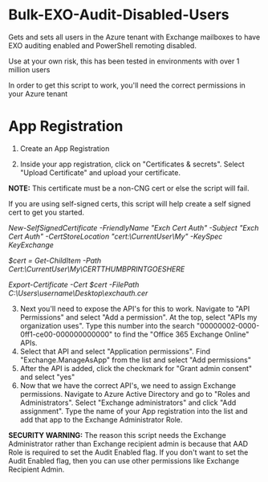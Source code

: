 # Bulk-EXO-Audit-Disabled-Users
Gets and sets all users in the Azure tenant with Exchange mailboxes to have EXO auditing enabled and PowerShell remoting disabled.

Use at your own risk, this has been tested in environments with over 1 million users

In order to get this script to work, you'll need the correct permissions in your Azure tenant

# App Registration

1) Create an App Registration

2) Inside your app registration, click on "Certificates & secrets". Select "Upload Certificate" and upload your certificate.

**NOTE:** This certificate must be a non-CNG cert or else the script will fail.

If you are using self-signed certs, this script will help create a self signed cert to get you started.

_New-SelfSignedCertificate -FriendlyName "Exch Cert Auth" -Subject "Exch Cert Auth" -CertStoreLocation "cert:\CurrentUser\My" -KeySpec KeyExchange_

_$cert = Get-ChildItem -Path Cert:\CurrentUser\My\CERTTHUMBPRINTGOESHERE_

_Export-Certificate -Cert $cert -FilePath C:\Users\username\Desktop\exchauth.cer_

3) Next you'll need to expose the API's for this to work. Navigate to "API Permissions" and select "Add a permission". At the top, select "APIs my organization uses".
Type this number into the search "00000002-0000-0ff1-ce00-000000000000" to find the "Office 365 Exchange Online" APIs.
4) Select that API and select "Application permissions". Find "Exchange.ManageAsApp" from the list and select "Add permissions"
5) After the API is added, click the checkmark for "Grant admin consent" and select "yes"
6) Now that we have the correct API's, we need to assign Exchange permissions. Navigate to Azure Active Directory and go to "Roles and Administrators". Select "Exchange administrators" and click "Add assignment". Type the name of your App registration into the list and add that app to the Exchange Administrator Role.

**SECURITY WARNING:**
The reason this script needs the Exchange Administrator rather than Exchange recipient admin is because that AAD Role is required to set the Audit Enabled flag. If you don't want to set the Audit Enabled flag, then you can use other permissions like Exchange Recipient Admin.

